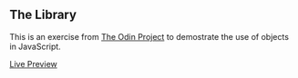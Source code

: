 ## The Library
This is an exercise from [The Odin Project](https://www.theodinproject.com/lessons/node-path-javascript-library) to demostrate the use of objects in JavaScript.

[Live Preview](https://pacojf93.github.io/library/)